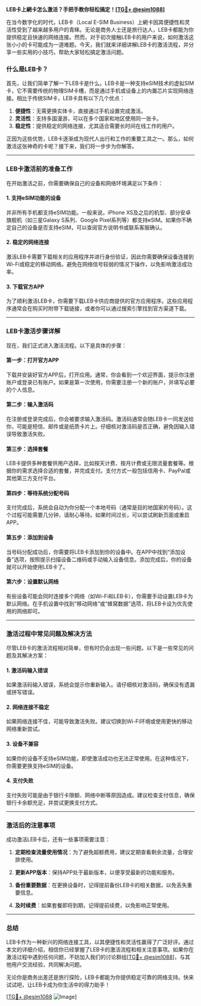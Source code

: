 **LEB卡上網卡怎么激活？手把手教你轻松搞定！[[TG💪+ @esim1088](https://t.me/s/esim1088)]**

在当今数字化的时代，LEB卡（Local E-SIM Business）上網卡因其便捷性和灵活性受到了越来越多用户的青睐。无论是商务人士还是旅行达人，LEB卡都能为你提供稳定且快速的网络连接。然而，对于初次接触LEB卡的用户来说，如何激活这张小小的卡可能成为一道难题。今天，我们就来详细讲解LEB卡的激活流程，并分享一些实用的小技巧，帮助大家轻松搞定激活问题。

### 什么是LEB卡？

首先，让我们简单了解一下LEB卡是什么。LEB卡是一种支持eSIM技术的虚拟SIM卡，它不需要传统的物理SIM卡槽，而是通过手机或设备上的内置芯片实现网络连接。相比于传统SIM卡，LEB卡具有以下几个优点：

1. **便捷性**：无需更换实体卡，直接通过手机设置完成激活。
2. **灵活性**：支持多国漫游，可以在多个国家和地区使用同一张卡。
3. **稳定性**：提供稳定的网络连接，尤其适合需要长时间在线工作的用户。

正因为这些优势，LEB卡逐渐成为现代人出行和工作的重要工具之一。那么，如何激活这张神奇的卡呢？接下来，我们将一步步为你解答。

---

### LEB卡激活前的准备工作

在开始激活之前，你需要确保自己的设备和网络环境满足以下条件：

#### 1. 支持eSIM功能的设备
并非所有手机都支持eSIM功能。一般来说，iPhone XS及之后的机型、部分安卓旗舰机（如三星Galaxy S系列、Google Pixel系列等）都支持eSIM。如果你不确定自己的设备是否支持eSIM，可以查阅官方说明书或联系客服确认。

#### 2. 稳定的网络连接
激活LEB卡需要下载相关的应用程序并进行身份验证，因此你需要确保设备连接到Wi-Fi或稳定的移动网络。避免在网络信号较弱的情况下操作，以免影响激活成功率。

#### 3. 下载官方APP
为了顺利激活LEB卡，你需要下载LEB卡供应商提供的官方应用程序。这些应用程序通常会在购买时附带下载链接，或者你可以通过搜索引擎找到官方渠道下载。

---

### LEB卡激活步骤详解

现在，我们正式进入激活流程。以下是具体的步骤：

#### 第一步：打开官方APP
下载并安装好官方APP后，打开应用。通常，你会看到一个欢迎界面，提示你注册账户或登录已有账户。如果是第一次使用，你需要注册一个新的账户，并填写必要的个人信息。

#### 第二步：输入激活码
在注册或登录完成后，你会被要求输入激活码。激活码通常会随LEB卡一同发送给你，可能是短信、邮件或是纸质卡片上。仔细核对激活码是否正确，避免因输入错误导致激活失败。

#### 第三步：选择套餐
LEB卡提供多种套餐供用户选择，比如按天计费、按月计费或无限流量套餐等。根据你的需求选择合适的套餐，并完成支付。支付方式一般包括信用卡、PayPal或其他第三方支付平台。

#### 第四步：等待系统分配号码
支付完成后，系统会自动为你分配一个本地号码（通常是目的地国家的号码）。这个过程可能需要几分钟，请耐心等待。如果时间过长，可以尝试刷新页面或重启APP。

#### 第五步：添加到设备
当号码分配成功后，你需要将LEB卡添加到你的设备中。在APP中找到“添加设备”选项，按照提示扫描设备二维码或手动输入设备信息。添加完成后，你的设备就可以开始使用LEB卡了。

#### 第六步：设置默认网络
有些设备可能会同时连接多个网络（如Wi-Fi和LEB卡），你需要手动设置LEB卡为默认网络。在手机设置中找到“移动网络”或“蜂窝数据”选项，将LEB卡设为优先使用的网络即可。

---

### 激活过程中常见问题及解决方法

尽管LEB卡的激活流程相对简单，但有时仍会出现一些问题。以下是一些常见的问题及其解决方案：

#### 1. 激活码输入错误
如果激活码输入错误，系统会提示你重新输入。请仔细核对激活码，确保没有遗漏或拼写错误。

#### 2. 网络连接不稳定
如果网络连接不佳，可能导致激活失败。建议切换到Wi-Fi环境或使用更快的移动网络重新尝试。

#### 3. 设备不兼容
如果你的设备不支持eSIM功能，即使激活成功也无法正常使用。在这种情况下，你需要更换支持eSIM的设备。

#### 4. 支付失败
支付失败可能是由于银行卡限额、网络中断等原因造成。建议检查支付信息，确保银行卡余额充足，并尝试更换支付方式。

---

### 激活后的注意事项

成功激活LEB卡后，还有一些事项需要注意：

1. **定期检查流量使用情况**：为了避免超额费用，建议定期查看剩余流量，合理安排使用。
   
2. **更新APP版本**：保持APP处于最新版本，以便享受最新的功能和服务。

3. **备份重要数据**：在更换设备时，记得提前备份LEB卡的相关数据，以免丢失重要信息。

4. **及时续费**：如果套餐即将到期，记得提前续费，以免影响正常使用。

---

### 总结

LEB卡作为一种新兴的网络连接工具，以其便捷性和灵活性赢得了广泛好评。通过本文的详细介绍，相信你已经掌握了LEB卡的激活流程和相关注意事项。如果你在激活过程中遇到任何问题，不妨加入我们的讨论群组[[TG💪+ @esim1088](https://t.me/s/esim1088)]，与其他用户交流经验，共同解决问题。

无论你是商务出差还是旅行探险，LEB卡都能为你提供稳定可靠的网络支持。快来试试吧，让LEB卡成为你生活中的得力助手！

[[TG💪+ @esim1088](https://t.me/s/esim1088) ![Image](https://i.postimg.cc/4NQfJmqS/Snipaste-2025-05-13-00-14-12.png)]
